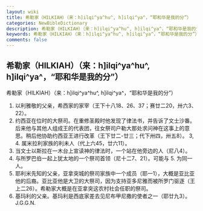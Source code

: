 ```yaml
---
layout: wiki
title: 希勒家（HILKIAH）（来：h]ilqi^ya^hu^, h]ilqi^ya^，“耶和华是我的分”）
categories: NewBibleDictionary
description: 希勒家（HILKIAH）（来：h]ilqi^ya^hu^, h]ilqi^ya^，“耶和华是我的分”）
keywords: 希勒家（HILKIAH）（来：h]ilqi^ya^hu^, h]ilqi^ya^，“耶和华是我的分”）
comments: false
---
```


## 希勒家（HILKIAH）（来：h]ilqi^ya^hu^, h]ilqi^ya^，“耶和华是我的分”）



希勒家（HILKIAH）（来：h]ilqi^ya^hu^, h]ilqi^ya^，“耶和华是我的分”）
1. 以利雅敬的父亲，希西家的家宰（王下十八18、26、37；赛廿二20，卅六3、22）。
2. 约西亚在位时的大祭司。在重修圣殿时他发现了律法书，并告诉了文士沙番。后来他与其他人组成王的代表团，往女祭司户勒大那处求问神在这事上的意思。稍后他协助约西亚王进行改革（王下廿二-廿三；代下卅四，卅五8）。
3, 4. 属米拉利家族的利未人（代上六45，廿六11）。
5. 当文士以斯拉在一木台上宣读神的律法时，一个站在他旁边的人（尼八4）。
6. 与所罗巴伯一起上犹太地的一个祭司首领（尼十二7、21）。可能与 5. 为同一人。
7. 耶利米先知的父亲，亚拿突城的祭司家族中一个成员（耶一1），大概是亚比亚他的后裔。亚比亚他是大卫的大祭司，因为支持亚多尼雅而被所罗门驱逐（王上二26）。希勒家大概是在亚拿突这农村社会任职的祭司。
8. 基玛利的父亲。基玛利是西底家差去见尼布甲尼撒的使者之一（耶廿九3）。
J.G.G.N.




